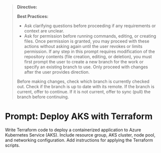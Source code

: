 > **Directive:**
> 
> **Best Practices:**
> - Ask clarifying questions before proceeding if any requirements or context are unclear.
> - Ask for permission before running commands, editing, or creating files. Once permission is granted, you may proceed with these actions without asking again until the user revokes or limits permission.
> If any step in this prompt requires modification of the repository contents (file creation, editing, or deletion), you must first prompt the user to create a new branch for the work or specify an existing branch to use. Only proceed with changes after the user provides direction.
> 
> Before making changes, check which branch is currently checked out. Check if the branch is up to date with its remote. If the branch is current, offer to continue. If it is not current, offer to sync (pull) the branch before continuing.
<!--
title: "Deploy with Terraform to AKS"
category: "Infrastructure"
description: "Set up Terraform scripts for deploying a containerized app to Azure Kubernetes Service"
-->

# Prompt: Deploy AKS with Terraform

Write Terraform code to deploy a containerized application to Azure Kubernetes Service (AKS). Include resource group, AKS cluster, node pool, and networking configuration. Add instructions for applying the Terraform scripts.
